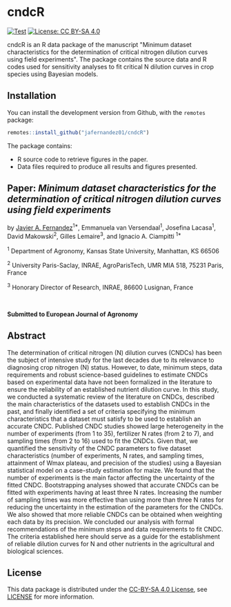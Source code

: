 # cndcR

[![Test](https://github.com/jafernandez01/cndcR/actions/workflows/Tests/badge.svg)](https://github.com/jafernandez01/cndcR/actions/workflows/Tests.yaml)
[![License: CC BY-SA 4.0](https://img.shields.io/badge/License-CC_BY--SA_4.0-lightgrey.svg)](https://github.com/jafernandez01/cndcR/blob/main/LICENSE.md)

cndcR is an R data package of the manuscript "Minimum dataset characteristics for the determination of critical nitrogen dilution curves using field experiments". The package contains the source data and R codes used for sensitivity analyses to fit critical N dilution curves in crop species using Bayesian models.

## Installation

You can install the development version from Github, with the `remotes` package:

```r
remotes::install_github("jafernandez01/cndcR")
```

The package contains:

* R source code to retrieve figures in the paper.
* Data files required to produce all results and figures presented.

## Paper: *Minimum dataset characteristics for the determination of critical nitrogen dilution curves using field experiments*

by [Javier A. Fernandez](http://jafernandez.netlify.app)<sup>1*</sup>, Emmanuela van Versendaal<sup>1</sup>, Josefina Lacasa<sup>1</sup>, David Makowski<sup>2</sup>, Gilles Lemaire<sup>3</sup>, and Ignacio A. Ciampitti <sup>1*</sup>

<sup>1</sup> Department of Agronomy, Kansas State University, Manhattan, KS 66506

<sup>2</sup> University Paris-Saclay, INRAE, AgroParisTech, UMR MIA 518, 75231 Paris, France

<sup>3</sup> Honorary Director of Research, INRAE, 86600 Lusignan, France

<br> 

**Submitted to European Journal of Agronomy**


## Abstract
The determination of critical nitrogen (N) dilution curves (CNDCs) has been the subject of intensive study for the last decades due to its relevance to diagnosing crop nitrogen (N) status. However, to date, minimum steps, data requirements and robust science-based guidelines to estimate CNDCs based on experimental data have not been formalized in the literature to ensure the reliability of an established nutrient dilution curve. In this study, we conducted a systematic review of the literature on CNDCs, described the main characteristics of the datasets used to establish CNDCs in the past, and finally identified a set of criteria specifying the minimum characteristics that a dataset must satisfy to be used to establish an accurate CNDC. Published CNDC studies showed large heterogeneity in the number of experiments (from 1 to 35), fertilizer N rates (from 2 to 7), and sampling times (from 2 to 16) used to fit the CNDCs. Given that, we quantified the sensitivity of the CNDC parameters to five dataset characteristics (number of experiments, N rates, and sampling times, attainment of Wmax plateau, and precision of the studies) using a Bayesian statistical model on a case-study estimation for maize. We found that the number of experiments is the main factor affecting the uncertainty of the fitted CNDC. Bootstrapping analyses showed that accurate CNDCs can be fitted with experiments having at least three N rates. Increasing the number of sampling times was more effective than using more than three N rates for reducing the uncertainty in the estimation of the parameters for the CNDCs. We also showed that more reliable CNDCs can be obtained when weighting each data by its precision. We concluded our analysis with formal recommendations of the minimum steps and data requirements to fit CNDC. The criteria established here should serve as a guide for the establishment of reliable dilution curves for N and other nutrients in the agricultural and biological sciences.


## License
This data package is distributed under the [CC-BY-SA 4.0 License](https://creativecommons.org/licenses/by-sa/4.0/), see [LICENSE](https://github.com/jafernandez01/cndcR/blob/main/LICENSE.md) for more information.
